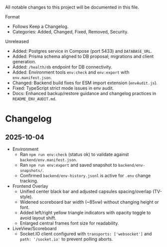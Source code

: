 All notable changes to this project will be documented in this file.

Format
- Follows Keep a Changelog.
- Categories: Added, Changed, Fixed, Removed, Security.

Unreleased
- Added: Postgres service in Compose (port 5433) and `DATABASE_URL`.
- Added: Prisma schema aligned to DB proposal; migrations and client generation.
- Added: `/health/db` endpoint for DB connectivity.
- Added: Environment tools `env:check` and `env:export` with `env.manifest.json`.
- Changed: Backend build fixes for ESM import extension (`envAudit.js`).
- Fixed: TypeScript strict mode issues in env audit.
- Docs: Enhanced backup/restore guidance and changelog practices in `README_ENV_AUDIT.md`.
# Changelog

## 2025-10-04

- Environment
  - Ran `npm run env:check` (status ok) to validate against `backend/env.manifest.json`.
  - Ran `npm run env:export` and saved snapshot to `backend/env-snapshots/`.
  - Confirmed `backend/env-history.jsonl` is active for `.env` change tracking.
- Frontend Overlay
  - Unified center black bar and adjusted capsules spacing/overlap (TV-style).
  - Widened scoreboard bar width (~85vw) without changing height or font.
  - Added left/right yellow triangle indicators with opacity toggle to avoid layout shift.
  - Enlarged central frames font size for readability.
- LiveView/Scoreboard
  - Socket.IO client configured with `transports: ['websocket']` and `path: '/socket.io'` to prevent polling aborts.